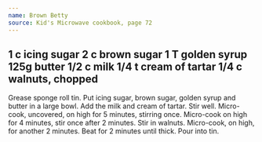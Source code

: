 ```yaml
---
name: Brown Betty
source: Kid's Microwave cookbook, page 72
---
```

1 c icing sugar
2 c brown sugar
1 T golden syrup
125g butter
1/2 c milk
1/4 t cream of tartar
1/4 c walnuts, chopped
---
Grease sponge roll tin.  Put icing sugar, brown sugar, golden syrup and butter in a large bowl.  Add the milk and cream of tartar.  Stir well.  Micro-cook, uncovered, on high for 5 minutes, stirring once.  Micro-cook on high for 4 minutes, stir once after 2 minutes.  Stir in walnuts.  Micro-cook, on high, for another 2 minutes.   Beat for 2 minutes until thick.  Pour into tin.

